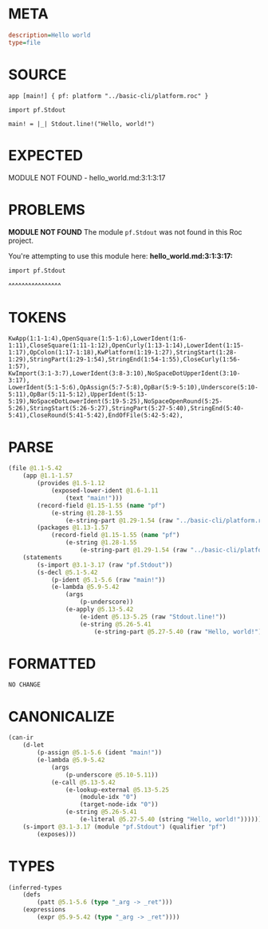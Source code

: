 # META
~~~ini
description=Hello world
type=file
~~~
# SOURCE
~~~roc
app [main!] { pf: platform "../basic-cli/platform.roc" }

import pf.Stdout

main! = |_| Stdout.line!("Hello, world!")
~~~
# EXPECTED
MODULE NOT FOUND - hello_world.md:3:1:3:17
# PROBLEMS
**MODULE NOT FOUND**
The module `pf.Stdout` was not found in this Roc project.

You're attempting to use this module here:
**hello_world.md:3:1:3:17:**
```roc
import pf.Stdout
```
^^^^^^^^^^^^^^^^


# TOKENS
~~~zig
KwApp(1:1-1:4),OpenSquare(1:5-1:6),LowerIdent(1:6-1:11),CloseSquare(1:11-1:12),OpenCurly(1:13-1:14),LowerIdent(1:15-1:17),OpColon(1:17-1:18),KwPlatform(1:19-1:27),StringStart(1:28-1:29),StringPart(1:29-1:54),StringEnd(1:54-1:55),CloseCurly(1:56-1:57),
KwImport(3:1-3:7),LowerIdent(3:8-3:10),NoSpaceDotUpperIdent(3:10-3:17),
LowerIdent(5:1-5:6),OpAssign(5:7-5:8),OpBar(5:9-5:10),Underscore(5:10-5:11),OpBar(5:11-5:12),UpperIdent(5:13-5:19),NoSpaceDotLowerIdent(5:19-5:25),NoSpaceOpenRound(5:25-5:26),StringStart(5:26-5:27),StringPart(5:27-5:40),StringEnd(5:40-5:41),CloseRound(5:41-5:42),EndOfFile(5:42-5:42),
~~~
# PARSE
~~~clojure
(file @1.1-5.42
	(app @1.1-1.57
		(provides @1.5-1.12
			(exposed-lower-ident @1.6-1.11
				(text "main!")))
		(record-field @1.15-1.55 (name "pf")
			(e-string @1.28-1.55
				(e-string-part @1.29-1.54 (raw "../basic-cli/platform.roc"))))
		(packages @1.13-1.57
			(record-field @1.15-1.55 (name "pf")
				(e-string @1.28-1.55
					(e-string-part @1.29-1.54 (raw "../basic-cli/platform.roc"))))))
	(statements
		(s-import @3.1-3.17 (raw "pf.Stdout"))
		(s-decl @5.1-5.42
			(p-ident @5.1-5.6 (raw "main!"))
			(e-lambda @5.9-5.42
				(args
					(p-underscore))
				(e-apply @5.13-5.42
					(e-ident @5.13-5.25 (raw "Stdout.line!"))
					(e-string @5.26-5.41
						(e-string-part @5.27-5.40 (raw "Hello, world!"))))))))
~~~
# FORMATTED
~~~roc
NO CHANGE
~~~
# CANONICALIZE
~~~clojure
(can-ir
	(d-let
		(p-assign @5.1-5.6 (ident "main!"))
		(e-lambda @5.9-5.42
			(args
				(p-underscore @5.10-5.11))
			(e-call @5.13-5.42
				(e-lookup-external @5.13-5.25
					(module-idx "0")
					(target-node-idx "0"))
				(e-string @5.26-5.41
					(e-literal @5.27-5.40 (string "Hello, world!"))))))
	(s-import @3.1-3.17 (module "pf.Stdout") (qualifier "pf")
		(exposes)))
~~~
# TYPES
~~~clojure
(inferred-types
	(defs
		(patt @5.1-5.6 (type "_arg -> _ret")))
	(expressions
		(expr @5.9-5.42 (type "_arg -> _ret"))))
~~~
